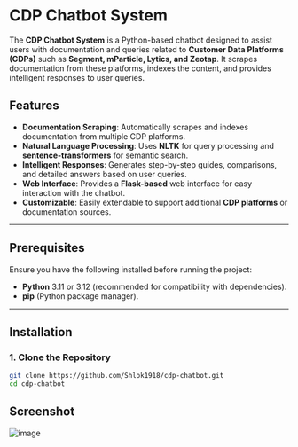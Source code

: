 # CDP Chatbot System

The **CDP Chatbot System** is a Python-based chatbot designed to assist users with documentation and queries related to **Customer Data Platforms (CDPs)** such as **Segment, mParticle, Lytics, and Zeotap**. It scrapes documentation from these platforms, indexes the content, and provides intelligent responses to user queries.

## Features

- **Documentation Scraping**: Automatically scrapes and indexes documentation from multiple CDP platforms.
- **Natural Language Processing**: Uses **NLTK** for query processing and **sentence-transformers** for semantic search.
- **Intelligent Responses**: Generates step-by-step guides, comparisons, and detailed answers based on user queries.
- **Web Interface**: Provides a **Flask-based** web interface for easy interaction with the chatbot.
- **Customizable**: Easily extendable to support additional **CDP platforms** or documentation sources.

---

## Prerequisites

Ensure you have the following installed before running the project:

- **Python** 3.11 or 3.12 (recommended for compatibility with dependencies).
- **pip** (Python package manager).

---

## Installation

### 1. Clone the Repository
```bash
git clone https://github.com/Shlok1918/cdp-chatbot.git
cd cdp-chatbot

```
## Screenshot 
![image](https://github.com/user-attachments/assets/c2936341-c854-4730-8473-2342f150e9c7)

